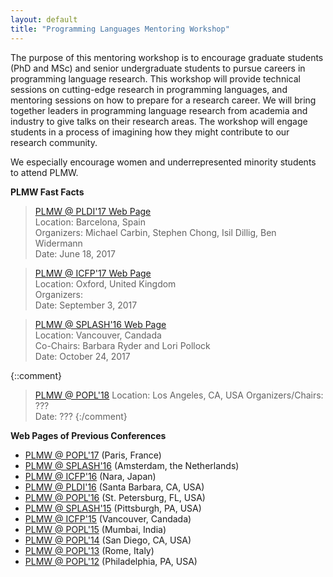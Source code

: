 ```yaml
---
layout: default
title: "Programming Languages Mentoring Workshop"
---
```

The purpose of this mentoring workshop is to encourage graduate students (PhD and MSc) and senior undergraduate students to pursue careers in programming language research. This workshop will provide technical sessions on cutting-edge research in programming languages, and mentoring sessions on how to prepare for a research career. We will bring together leaders in programming language research from academia and industry to give talks on their research areas. The workshop will engage students in a process of imagining how they might contribute to our research community.

We especially encourage women and underrepresented minority students to attend PLMW.

**PLMW Fast Facts**

> [PLMW @ PLDI'17 Web Page](http://conf.researchr.org/track/pldi-ecoop-2017/PLMW-PLDI-2017)  
> Location: Barcelona, Spain  
> Organizers: Michael Carbin, Stephen Chong, Isil Dillig, Ben Widermann  
> Date: June 18, 2017

> [PLMW @ ICFP'17 Web Page](http://icfp17.sigplan.org/track/PLMW-ICFP-2017-papers)  
> Location: Oxford, United Kingdom  
> Organizers:  
> Date: September 3, 2017

> [PLMW @ SPLASH'16 Web Page](http://2017.splashcon.org/track/splash-2017-PLMW)  
> Location: Vancouver, Candada  
> Co-Chairs: Barbara Ryder and Lori Pollock  
> Date: October 24, 2017


{::comment}
> [PLMW @ POPL'18]()
> Location: Los Angeles, CA, USA
> Organizers/Chairs: ???  
> Date: ???
{:/comment}

**Web Pages of Previous Conferences**  

- [PLMW @ POPL'17](http://popl17.sigplan.org/track/PLMW-2017) (Paris, France)
- [PLMW @ SPLASH'16](http://2016.splashcon.org/track/splash-2016-plmw) (Amsterdam, the Netherlands)
- [PLMW @ ICFP'16](http://conf.researchr.org/track/icfp-2016/PLMW-ICFP-2016) (Nara, Japan)
- [PLMW @ PLDI'16](http://conf.researchr.org/track/pldi-2016/PLMW-PLDI-2016) (Santa Barbara, CA, USA)
- [PLMW @ POPL'16](http://conf.researchr.org/track/POPL-2016/PLMW-2016-home) (St. Petersburg, FL, USA)
- [PLMW @ SPLASH'15](http://2015.splashcon.org/track/splash2015-plmw) (Pittsburgh, PA, USA)
- [PLMW @ ICFP'15](https://www.cis.upenn.edu/~sweirich/icfp-plmw15) (Vancouver, Candada)
- [PLMW @ POPL'15](http://plmw15.iisc-seal.net) (Mumbai, India)
- [PLMW @ POPL'14](http://plmw2014.inria.fr/) (San Diego, CA, USA)
- [PLMW @ POPL'13](http://www.doc.ic.ac.uk/~gds/PLMW/) (Rome, Italy)
- [PLMW @ POPL'12](http://www.seas.upenn.edu/~sweirich/plmw12/) (Philadelphia, PA, USA)
